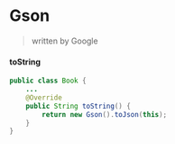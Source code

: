 # Gson
> written by Google

#### toString
````java
public class Book {
    ...
    @Override
    public String toString() {
        return new Gson().toJson(this);
    }
}
````